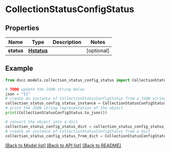 # CollectionStatusConfigStatus


## Properties

Name | Type | Description | Notes
------------ | ------------- | ------------- | -------------
**status** | [**Hstatus**](Hstatus.md) |  | [optional] 

## Example

```python
from dscc.models.collection_status_config_status import CollectionStatusConfigStatus

# TODO update the JSON string below
json = "{}"
# create an instance of CollectionStatusConfigStatus from a JSON string
collection_status_config_status_instance = CollectionStatusConfigStatus.from_json(json)
# print the JSON string representation of the object
print(CollectionStatusConfigStatus.to_json())

# convert the object into a dict
collection_status_config_status_dict = collection_status_config_status_instance.to_dict()
# create an instance of CollectionStatusConfigStatus from a dict
collection_status_config_status_from_dict = CollectionStatusConfigStatus.from_dict(collection_status_config_status_dict)
```
[[Back to Model list]](../README.md#documentation-for-models) [[Back to API list]](../README.md#documentation-for-api-endpoints) [[Back to README]](../README.md)


